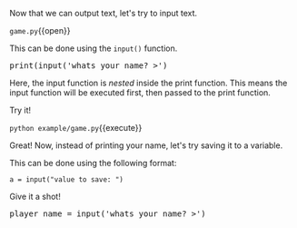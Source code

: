 Now that we can output text, let's try to input text.

`game.py`{{open}}

This can be done using the `input()` function.

<pre class="file" data-filename="game.py" data-target="insert"  data-marker="print('hello')">print(input('whats your name? >')</pre>

Here, the input function is _nested_ inside the print function. This means the input function will be executed first, then passed to the print function.

Try it! 

`python example/game.py`{{execute}} 

Great! Now, instead of printing your name, let's try saving it to a variable.

This can be done using the following format:

`a = input("value to save: ")`

Give it a shot!

<pre class="file" data-filename="game.py" data-target="insert"  data-marker="print(input('whats your name? >')">player_name = input('whats your name? >')</pre>

